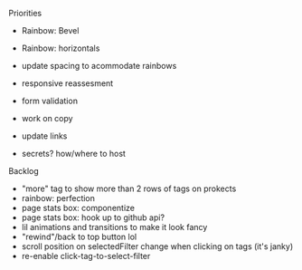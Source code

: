Priorities
- Rainbow: Bevel
- Rainbow: horizontals
- update spacing to acommodate rainbows
- responsive reassesment

- form validation
- work on copy
- update links
- secrets?  how/where to host

Backlog
- "more" tag to show more than 2 rows of tags on prokects
- rainbow: perfection
- page stats box: componentize
- page stats box: hook up to github api?
- lil animations and transitions to make it look fancy
- "rewind"/back to top button lol
- scroll position on selectedFilter change when clicking on tags (it's janky)
- re-enable click-tag-to-select-filter